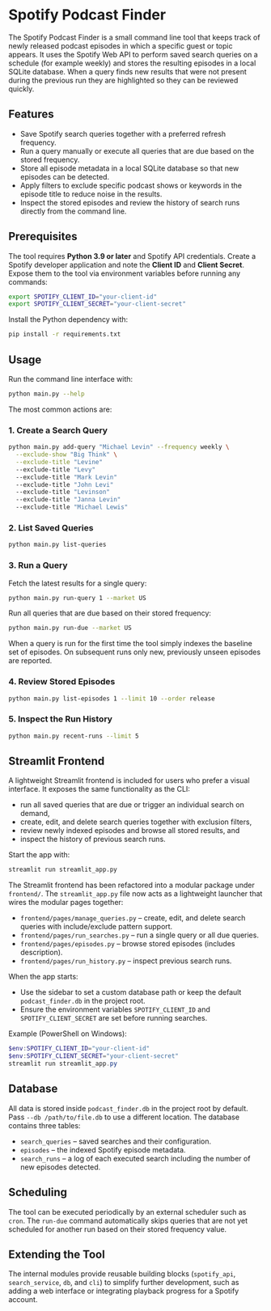 # Spotify Podcast Finder

The Spotify Podcast Finder is a small command line tool that keeps track of
newly released podcast episodes in which a specific guest or topic appears. It
uses the Spotify Web API to perform saved search queries on a schedule (for
example weekly) and stores the resulting episodes in a local SQLite database.
When a query finds new results that were not present during the previous run
they are highlighted so they can be reviewed quickly.

## Features

- Save Spotify search queries together with a preferred refresh frequency.
- Run a query manually or execute all queries that are due based on the stored
  frequency.
- Store all episode metadata in a local SQLite database so that new episodes
  can be detected.
- Apply filters to exclude specific podcast shows or keywords in the episode
  title to reduce noise in the results.
- Inspect the stored episodes and review the history of search runs directly
  from the command line.

## Prerequisites

The tool requires **Python 3.9 or later** and Spotify API credentials. Create a
Spotify developer application and note the **Client ID** and **Client Secret**.
Expose them to the tool via environment variables before running any commands:

```bash
export SPOTIFY_CLIENT_ID="your-client-id"
export SPOTIFY_CLIENT_SECRET="your-client-secret"
```

Install the Python dependency with:

```bash
pip install -r requirements.txt
```

## Usage

Run the command line interface with:

```bash
python main.py --help
```

The most common actions are:

### 1. Create a Search Query

```bash
python main.py add-query "Michael Levin" --frequency weekly \
  --exclude-show "Big Think" \
  --exclude-title "Levine"
  --exclude-title "Levy"
  --exclude-title "Mark Levin"
  --exclude-title "John Levi"
  --exclude-title "Levinson"
  --exclude-title "Janna Levin"
  --exclude-title "Michael Lewis"
```

### 2. List Saved Queries

```bash
python main.py list-queries
```

### 3. Run a Query

Fetch the latest results for a single query:

```bash
python main.py run-query 1 --market US
```

Run all queries that are due based on their stored frequency:

```bash
python main.py run-due --market US
```

When a query is run for the first time the tool simply indexes the baseline set
of episodes. On subsequent runs only new, previously unseen episodes are
reported.

### 4. Review Stored Episodes

```bash
python main.py list-episodes 1 --limit 10 --order release
```

### 5. Inspect the Run History

```bash
python main.py recent-runs --limit 5
```

## Streamlit Frontend

A lightweight Streamlit frontend is included for users who prefer a visual
interface. It exposes the same functionality as the CLI:

- run all saved queries that are due or trigger an individual search on demand,
- create, edit, and delete search queries together with exclusion filters,
- review newly indexed episodes and browse all stored results, and
- inspect the history of previous search runs.

Start the app with:

```bash
streamlit run streamlit_app.py
```

The Streamlit frontend has been refactored into a modular package under `frontend/`.
The `streamlit_app.py` file now acts as a lightweight launcher that wires the
modular pages together:

- `frontend/pages/manage_queries.py` – create, edit, and delete search queries
  with include/exclude pattern support.
- `frontend/pages/run_searches.py` – run a single query or all due queries.
- `frontend/pages/episodes.py` – browse stored episodes (includes description).
- `frontend/pages/run_history.py` – inspect previous search runs.

When the app starts:

- Use the sidebar to set a custom database path or keep the default
  `podcast_finder.db` in the project root.
- Ensure the environment variables `SPOTIFY_CLIENT_ID` and
  `SPOTIFY_CLIENT_SECRET` are set before running searches.

Example (PowerShell on Windows):

```powershell
$env:SPOTIFY_CLIENT_ID="your-client-id"
$env:SPOTIFY_CLIENT_SECRET="your-client-secret"
streamlit run streamlit_app.py
```

## Database

All data is stored inside `podcast_finder.db` in the project root by default.
Pass `--db /path/to/file.db` to use a different location. The database contains
three tables:

- `search_queries` – saved searches and their configuration.
- `episodes` – the indexed Spotify episode metadata.
- `search_runs` – a log of each executed search including the number of new
  episodes detected.

## Scheduling

The tool can be executed periodically by an external scheduler such as `cron`.
The `run-due` command automatically skips queries that are not yet scheduled
for another run based on their stored frequency value.

## Extending the Tool

The internal modules provide reusable building blocks (`spotify_api`,
`search_service`, `db`, and `cli`) to simplify further development, such as
adding a web interface or integrating playback progress for a Spotify account.
